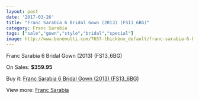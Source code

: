 ```yaml
---
layout: post
date: '2017-03-26'
title: "Franc Sarabia 6 Bridal Gown (2013) (FS13_6BG)"
category: Franc Sarabia
tags: ["sale","gown","style","bridal","special"]
image: http://www.benemulti.com/7657-thickbox_default/franc-sarabia-6-bridal-gown-2013-fs136bg.jpg
---
```

Franc Sarabia 6 Bridal Gown (2013) (FS13_6BG)

On Sales: **$359.95**
<a href="https://www.benemulti.com/en/franc-sarabia/2930-franc-sarabia-6-bridal-gown-2013-fs136bg.html"><amp-img layout="responsive" width="600" height="600" src="//www.benemulti.com/7657-thickbox_default/franc-sarabia-6-bridal-gown-2013-fs136bg.jpg" alt="Franc Sarabia 6 Bridal Gown (2013) (FS13_6BG) 0" /></a>
<a href="https://www.benemulti.com/en/franc-sarabia/2930-franc-sarabia-6-bridal-gown-2013-fs136bg.html"><amp-img layout="responsive" width="600" height="600" src="//www.benemulti.com/7658-thickbox_default/franc-sarabia-6-bridal-gown-2013-fs136bg.jpg" alt="Franc Sarabia 6 Bridal Gown (2013) (FS13_6BG) 1" /></a>

Buy it: [Franc Sarabia 6 Bridal Gown (2013) (FS13_6BG)](https://www.benemulti.com/en/franc-sarabia/2930-franc-sarabia-6-bridal-gown-2013-fs136bg.html "Franc Sarabia 6 Bridal Gown (2013) (FS13_6BG)")

View more: [Franc Sarabia](https://www.benemulti.com/en/29-franc-sarabia "Franc Sarabia")